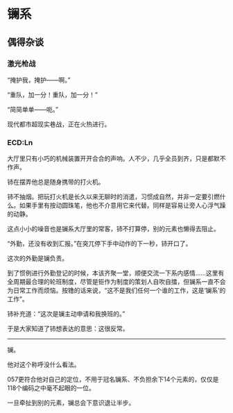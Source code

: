 # 镧系

## 偶得杂谈

### 激光枪战

<span class="c063">“掩护我，掩护——啊。”</span>

<span class="c057">“重队，加一分！重队，加一分！”</span>

<span class="c068">“简简单单——呃。”</span>

现代都市超现实巷战，正在火热进行。

### ECD:Ln

大厅里只有小巧的机械装置开开合合的声响。人不少，几乎全员到齐，只是都默不作声。

铈在摆弄他总是随身携带的打火机。

铈不抽烟。把玩打火机是长久以来无聊时的消遣，习惯成自然，并非一定要引燃什么。如果手里有按动圆珠笔，他也不介意用它来代替。同样是容易让旁人心浮气躁的动静。

这点小小的噪音也是镧系大厅里的常客，铈不打算停，别的元素也懒得去阻止。

“外勤，还没有收到汇报。”在突兀停下手中动作的下一秒，铈开口了。

这次的外勤是镧负责。

到了惯例进行外勤登记的时候，本该齐聚一堂，顺便交流一下系内感情……这里有全周期最合理的轮班制度，尽管是钷作为制度的策划人自吹自擂，但镧系一直不会为日常工作而烦恼。按镥的话来说，“这不是我们任何一个谁的工作，这是‘镧系’的工作”。

铈补充道：“这次是镧主动申请和我换班的。”

于是大家知道了铈想表达的意思：这很反常。

---

镧。

他对这个称呼没什么看法。

057更符合他对自己的定位，不用于冠名镧系、不负担余下14个元素的，仅仅是118个编码之中毫不起眼的一位。

一旦牵扯到别的元素，镧总会下意识退让半步。
